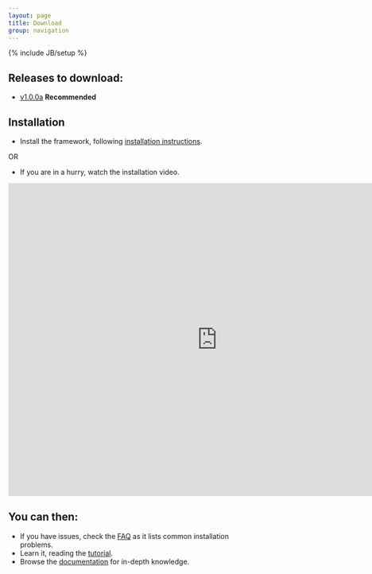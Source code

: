 ```yaml
---
layout: page
title: Download
group: navigation
---
```

{% include JB/setup %}


## Releases to download:

- [v1.0.0a](https://github.com/sciabarra/AgileSites/archive/v1.0.0a.zip) **Recommended**

## Installation 

- Install the framework, following [installation instructions](http://www.agilesites.org/install.html).

OR

- If you are in a hurry, watch the installation video.

<iframe width="840" height="630" src="http://www.youtube.com/embed/7gPD0KfzmSw" frameborder="0" allowfullscreen></iframe>

## You can then:


- If you have issues, check the  [FAQ](http://www.agilesites.org/reference/FAQ.html) as it lists common installation problems.
- Learn it, reading the [tutorial](http://www.agilesites.org/tutorial.html). 
- Browse the [documentation](http://www.agilesites.org/documentation.html) for in-depth knowledge.
